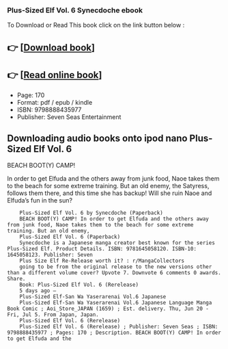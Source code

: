 ### Plus-Sized Elf Vol. 6 Synecdoche ebook

To Download or Read This book click on the link button below :

## 👉  [**[Download book](http://get-pdfs.com/download.php?group=book&from=github.com&id=712054&lnk=1079 "Download book")**]

## 👉  [**[Read online book](http://get-pdfs.com/download.php?group=book&from=github.com&id=712054&lnk=1079 "Read online book")**]


* Page: 170
* Format: pdf / epub / kindle
* ISBN: 9798888435977
* Publisher: Seven Seas Entertainment



## Downloading audio books onto ipod nano Plus-Sized Elf Vol. 6



BEACH BOOT(Y) CAMP!
 
 In order to get Elfuda and the others away from junk food, Naoe takes them to the beach for some extreme training. But an old enemy, the Satyress, follows them there, and this time she has backup! Will she ruin Naoe and Elfuda’s fun in the sun?


        Plus-Sized Elf Vol. 6 by Synecdoche (Paperback)
        BEACH BOOT(Y) CAMP! In order to get Elfuda and the others away from junk food, Naoe takes them to the beach for some extreme training. But an old enemy, 
        Plus-Sized Elf Vol. 6 (Paperback)
        Synecdoche is a Japanese manga creator best known for the series Plus-Sized Elf. Product Details. ISBN: 9781645058120. ISBN-10: 1645058123. Publisher: Seven 
        Plus Size Elf Re-Release worth it? : r/MangaCollectors
        going to be from the original release to the new versions other than a different volume cover? Upvote 7. Downvote 6 comments 0 awards. Share.
        Book: Plus-Sized Elf Vol. 6 (Rerelease)
        5 days ago —
        Plus-Sized Elf-San Wa Yaserarenai Vol.6 Japanese
        Plus-Sized Elf-San Wa Yaserarenai Vol.6 Japanese Language Manga Book Comic ; Aoi_Store_JAPAN (1659) ; Est. delivery. Thu, Jun 20 - Fri, Jul 5. From Japan, Japan.
        Plus-Sized Elf Vol. 6 (Rerelease)
        Plus-Sized Elf Vol. 6 (Rerelease) ; Publisher: Seven Seas ; ISBN: 9798888435977 ; Pages: 170 ; Description. BEACH BOOT(Y) CAMP! In order to get Elfuda and the 
    




